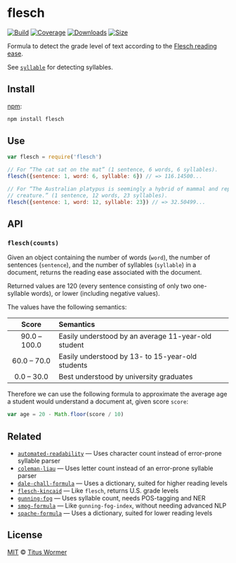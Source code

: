 # flesch

[![Build][build-badge]][build]
[![Coverage][coverage-badge]][coverage]
[![Downloads][downloads-badge]][downloads]
[![Size][size-badge]][size]

Formula to detect the grade level of text according to the [Flesch reading
ease][formula].

See [`syllable`][syllable] for detecting syllables.

## Install

[npm][]:

```sh
npm install flesch
```

## Use

```js
var flesch = require('flesch')

// For “The cat sat on the mat” (1 sentence, 6 words, 6 syllables).
flesch({sentence: 1, word: 6, syllable: 6}) // => 116.14500...

// For “The Australian platypus is seemingly a hybrid of mammal and reptilian
// creature.” (1 sentence, 12 words, 23 syllables).
flesch({sentence: 1, word: 12, syllable: 23}) // => 32.50499...
```

## API

### `flesch(counts)`

Given an object containing the number of words (`word`), the number of sentences
(`sentence`), and the number of syllables  (`syllable`) in a document, returns
the reading ease associated with the document.

Returned values are 120 (every sentence consisting of only two one-syllable
words), or lower (including negative values).

The values have the following semantics:

|     Score    | Semantics                                           |
| :----------: | :-------------------------------------------------- |
| 90.0 – 100.0 | Easily understood by an average 11-year-old student |
|  60.0 – 70.0 | Easily understood by 13- to 15-year-old students    |
|  0.0 – 30.0  | Best understood by university graduates             |

Therefore we can use the following formula to approximate the average age a
student would understand a document at, given score `score`:

```js
var age = 20 - Math.floor(score / 10)
```

## Related

*   [`automated-readability`](https://github.com/words/automated-readability)
    — Uses character count instead of error-prone syllable parser
*   [`coleman-liau`](https://github.com/words/coleman-liau)
    — Uses letter count instead of an error-prone syllable parser
*   [`dale-chall-formula`](https://github.com/words/dale-chall-formula)
    — Uses a dictionary, suited for higher reading levels
*   [`flesch-kincaid`](https://github.com/words/flesch-kincaid)
    — Like `flesch`, returns U.S. grade levels
*   [`gunning-fog`](https://github.com/words/gunning-fog)
    — Uses syllable count, needs POS-tagging and NER
*   [`smog-formula`](https://github.com/words/smog-formula)
    — Like `gunning-fog-index`, without needing advanced NLP
*   [`spache-formula`](https://github.com/words/spache-formula)
    — Uses a dictionary, suited for lower reading levels

## License

[MIT][license] © [Titus Wormer][author]

<!-- Definitions -->

[build-badge]: https://img.shields.io/travis/words/flesch.svg

[build]: https://travis-ci.org/words/flesch

[coverage-badge]: https://img.shields.io/codecov/c/github/words/flesch.svg

[coverage]: https://codecov.io/github/words/flesch

[downloads-badge]: https://img.shields.io/npm/dm/flesch.svg

[downloads]: https://www.npmjs.com/package/flesch

[size-badge]: https://img.shields.io/bundlephobia/minzip/flesch.svg

[size]: https://bundlephobia.com/result?p=flesch

[npm]: https://docs.npmjs.com/cli/install

[license]: license

[author]: https://wooorm.com

[formula]: https://en.wikipedia.org/wiki/Flesch–Kincaid_readability_tests#Flesch_Reading_Ease

[syllable]: https://github.com/words/syllable
